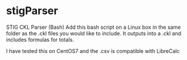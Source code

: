 # stigParser
STIG CKL Parser (Bash)
Add this bash script on a Linux box in the same folder as the .ckl files you would like to include.
It outputs into a .ckl and includes formulas for totals.

I have tested this on CentOS7 and the .csv is compatible with LibreCalc
